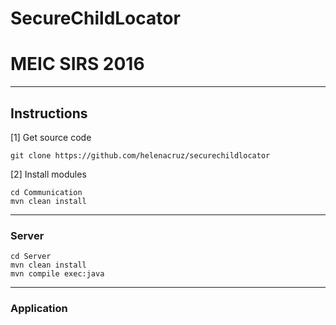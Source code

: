 # SecureChildLocator

# MEIC SIRS 2016 #

-------------------------------------------------------------------------------

## Instructions


[1] Get source code

```
git clone https://github.com/helenacruz/securechildlocator
```

[2] Install modules

```
cd Communication
mvn clean install
```

-------------------------------------------------------------------------------

### Server

```
cd Server
mvn clean install
mvn compile exec:java
```

-------------------------------------------------------------------------------

### Application


